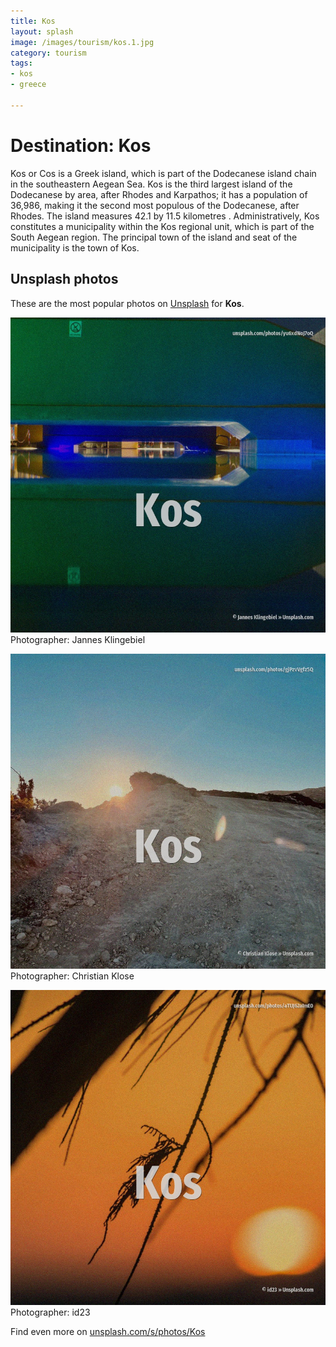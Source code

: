 ```yaml
---
title: Kos
layout: splash
image: /images/tourism/kos.1.jpg
category: tourism
tags:
- kos
- greece

---
```

# Destination: Kos

Kos or Cos  is a Greek island, which is part of the Dodecanese island chain in the southeastern  Aegean Sea. Kos is the third largest island of the Dodecanese by area, after Rhodes and Karpathos; it has a  population of 36,986, making it the second most populous of the Dodecanese, after Rhodes. The island measures 42.1 by 11.5 kilometres . Administratively, Kos constitutes a municipality within the Kos regional unit, which is part of the  South Aegean region. The principal town of the island and seat of the municipality is the town of Kos. 

 
## Unsplash photos
These are the most popular photos on [Unsplash](https://unsplash.com) for **Kos**.
 
![Kos](/images/tourism/kos.1.jpg)
Photographer:  Jannes Klingebiel
 
![Kos](/images/tourism/kos.2.jpg)
Photographer:  Christian Klose
 
![Kos](/images/tourism/kos.3.jpg)
Photographer:  id23
 
Find even more on [unsplash.com/s/photos/Kos](https://unsplash.com/s/photos/Kos)
 
